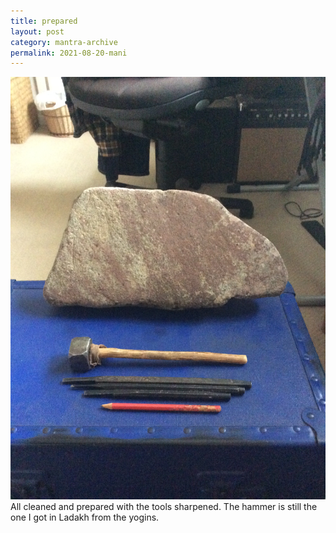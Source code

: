 ```yaml
---
title: prepared
layout: post
category: mantra-archive
permalink: 2021-08-20-mani
---
```


![stone1](/assets/images/mani/mani10/stone1.jpg)  
All cleaned and prepared with the tools sharpened. The hammer is still the one I got in Ladakh from the yogins.

